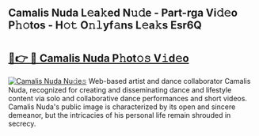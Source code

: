 ## Camalis Nuda L𝚎a𝚔ed N𝚞𝚍e - Part-rga Vi𝚍𝚎o P𝚑𝚘tos - H𝚘𝚝 O𝚗𝚕yf𝚊ns L𝚎a𝚔s Esr6Q

# <h2><a href="http://kf0r96.oniu.top/?m=Camalis+Nuda">🔗👉 🔴 Camalis Nuda P𝚑ot𝚘𝚜 V𝚒d𝚎o</a></h2>

[![Camalis Nuda Nu𝚍e𝚜](https://i.imgur.com/0qMVB7G.gif)](http://kf0r96.oniu.top/?m=Camalis+Nuda)
Web-based artist and dance collaborator Camalis Nuda, recognized for creating and disseminating dance and lifestyle content via solo and collaborative dance performances and short videos. Camalis Nuda's public image is characterized by its open and sincere demeanor, but the intricacies of his personal life remain shrouded in secrecy.  
